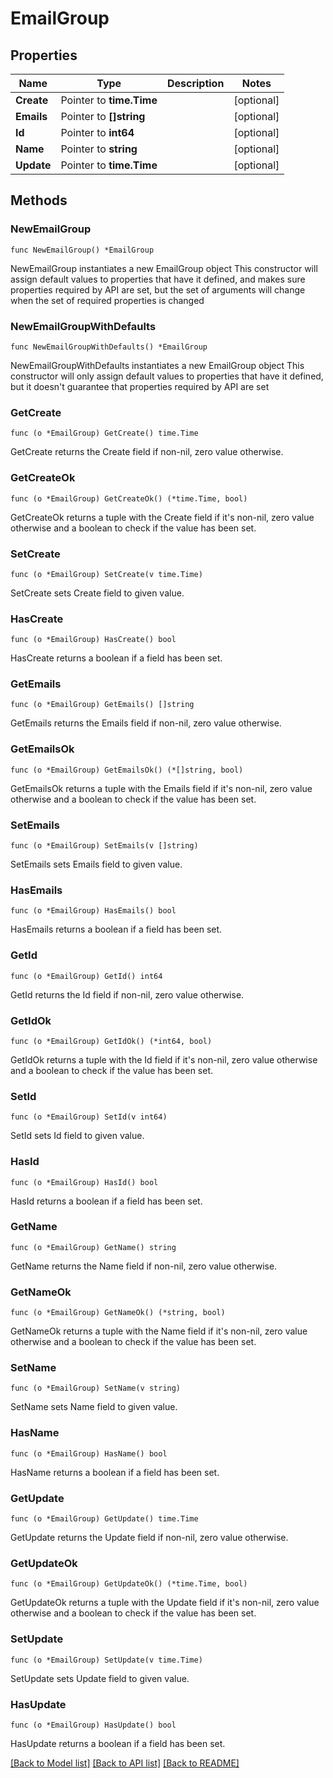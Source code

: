 # EmailGroup

## Properties

Name | Type | Description | Notes
------------ | ------------- | ------------- | -------------
**Create** | Pointer to **time.Time** |  | [optional] 
**Emails** | Pointer to **[]string** |  | [optional] 
**Id** | Pointer to **int64** |  | [optional] 
**Name** | Pointer to **string** |  | [optional] 
**Update** | Pointer to **time.Time** |  | [optional] 

## Methods

### NewEmailGroup

`func NewEmailGroup() *EmailGroup`

NewEmailGroup instantiates a new EmailGroup object
This constructor will assign default values to properties that have it defined,
and makes sure properties required by API are set, but the set of arguments
will change when the set of required properties is changed

### NewEmailGroupWithDefaults

`func NewEmailGroupWithDefaults() *EmailGroup`

NewEmailGroupWithDefaults instantiates a new EmailGroup object
This constructor will only assign default values to properties that have it defined,
but it doesn't guarantee that properties required by API are set

### GetCreate

`func (o *EmailGroup) GetCreate() time.Time`

GetCreate returns the Create field if non-nil, zero value otherwise.

### GetCreateOk

`func (o *EmailGroup) GetCreateOk() (*time.Time, bool)`

GetCreateOk returns a tuple with the Create field if it's non-nil, zero value otherwise
and a boolean to check if the value has been set.

### SetCreate

`func (o *EmailGroup) SetCreate(v time.Time)`

SetCreate sets Create field to given value.

### HasCreate

`func (o *EmailGroup) HasCreate() bool`

HasCreate returns a boolean if a field has been set.

### GetEmails

`func (o *EmailGroup) GetEmails() []string`

GetEmails returns the Emails field if non-nil, zero value otherwise.

### GetEmailsOk

`func (o *EmailGroup) GetEmailsOk() (*[]string, bool)`

GetEmailsOk returns a tuple with the Emails field if it's non-nil, zero value otherwise
and a boolean to check if the value has been set.

### SetEmails

`func (o *EmailGroup) SetEmails(v []string)`

SetEmails sets Emails field to given value.

### HasEmails

`func (o *EmailGroup) HasEmails() bool`

HasEmails returns a boolean if a field has been set.

### GetId

`func (o *EmailGroup) GetId() int64`

GetId returns the Id field if non-nil, zero value otherwise.

### GetIdOk

`func (o *EmailGroup) GetIdOk() (*int64, bool)`

GetIdOk returns a tuple with the Id field if it's non-nil, zero value otherwise
and a boolean to check if the value has been set.

### SetId

`func (o *EmailGroup) SetId(v int64)`

SetId sets Id field to given value.

### HasId

`func (o *EmailGroup) HasId() bool`

HasId returns a boolean if a field has been set.

### GetName

`func (o *EmailGroup) GetName() string`

GetName returns the Name field if non-nil, zero value otherwise.

### GetNameOk

`func (o *EmailGroup) GetNameOk() (*string, bool)`

GetNameOk returns a tuple with the Name field if it's non-nil, zero value otherwise
and a boolean to check if the value has been set.

### SetName

`func (o *EmailGroup) SetName(v string)`

SetName sets Name field to given value.

### HasName

`func (o *EmailGroup) HasName() bool`

HasName returns a boolean if a field has been set.

### GetUpdate

`func (o *EmailGroup) GetUpdate() time.Time`

GetUpdate returns the Update field if non-nil, zero value otherwise.

### GetUpdateOk

`func (o *EmailGroup) GetUpdateOk() (*time.Time, bool)`

GetUpdateOk returns a tuple with the Update field if it's non-nil, zero value otherwise
and a boolean to check if the value has been set.

### SetUpdate

`func (o *EmailGroup) SetUpdate(v time.Time)`

SetUpdate sets Update field to given value.

### HasUpdate

`func (o *EmailGroup) HasUpdate() bool`

HasUpdate returns a boolean if a field has been set.


[[Back to Model list]](../README.md#documentation-for-models) [[Back to API list]](../README.md#documentation-for-api-endpoints) [[Back to README]](../README.md)


